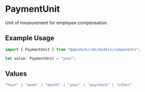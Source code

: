 # PaymentUnit

Unit of measurement for employee compensation.

## Example Usage

```typescript
import { PaymentUnit } from "@apideck/sdk/models/components";

let value: PaymentUnit = "year";
```

## Values

```typescript
"hour" | "week" | "month" | "year" | "paycheck" | "other"
```